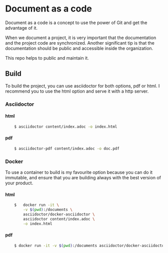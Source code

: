 # Document as a code
Document as a code is a concept to use the power of Git and get the advantage of it. 

When we document a project, it is very important that the documentation and the project code are synchronized. Another significant tip is that the documentation should be public and accessible inside the organization. 

This repo helps to public and maintain it.

## Build
To build the project, you can use asciidoctor for both options, pdf or html. 
I recommend you to use the html option and serve it with a http server.

### Asciidoctor
#### html 
```bash
    $ asciidoctor content/index.adoc -o index.html
```

#### pdf 
```bash
    $ asciidoctor-pdf content/index.adoc -o doc.pdf
```

### Docker
To use a container to build is my favourite option because you can do it immutable, and ensure that you are building always with the best version of your product.

#### html
```bash
    $   docker run -it \
        -v $(pwd):/documents \
        asciidoctor/docker-asciidoctor \
        asciidoctor content/index.adoc \
        -o index.html
```

#### pdf
```bash
    $ docker run -it -v $(pwd):/documents asciidoctor/docker-asciidoctor asciidoctor-pdf content/index.adoc -o doc.pdf
```